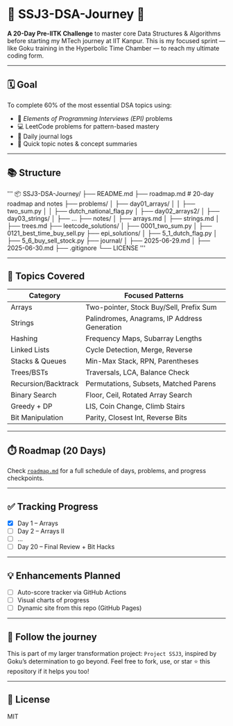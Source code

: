 # 🧠 SSJ3-DSA-Journey 🚀

**A 20-Day Pre-IITK Challenge** to master core Data Structures & Algorithms before starting my MTech journey at IIT Kanpur. This is my focused sprint — like Goku training in the Hyperbolic Time Chamber — to reach my ultimate coding form.

---

## 🗓️ Goal
To complete 60% of the most essential DSA topics using:
- 📘 *Elements of Programming Interviews (EPI)* problems
- 💻 LeetCode problems for pattern-based mastery
- 🧾 Daily journal logs
- 📒 Quick topic notes & concept summaries

---

## 📚 Structure

'''
📦 SSJ3-DSA-Journey/
├── README.md
├── roadmap.md               # 20-day roadmap and notes
├── problems/
│   ├── day01_arrays/
│   │   ├── two_sum.py
│   │   ├── dutch_national_flag.py
│   ├── day02_arrays2/
│   ├── day03_strings/
│   ├── ...
├── notes/
│   ├── arrays.md
│   ├── strings.md
│   ├── trees.md
├── leetcode_solutions/
│   ├── 0001_two_sum.py
│   ├── 0121_best_time_buy_sell.py
├── epi_solutions/
│   ├── 5_1_dutch_flag.py
│   ├── 5_6_buy_sell_stock.py
├── journal/
│   ├── 2025-06-29.md
│   ├── 2025-06-30.md
├── .gitignore
└── LICENSE
'''

---

## 🧱 Topics Covered

| Category         | Focused Patterns                                   |
|------------------|----------------------------------------------------|
| Arrays           | Two-pointer, Stock Buy/Sell, Prefix Sum            |
| Strings          | Palindromes, Anagrams, IP Address Generation       |
| Hashing          | Frequency Maps, Subarray Lengths                   |
| Linked Lists     | Cycle Detection, Merge, Reverse                    |
| Stacks & Queues  | Min-Max Stack, RPN, Parentheses                    |
| Trees/BSTs       | Traversals, LCA, Balance Check                     |
| Recursion/Backtrack | Permutations, Subsets, Matched Parens          |
| Binary Search    | Floor, Ceil, Rotated Array Search                  |
| Greedy + DP      | LIS, Coin Change, Climb Stairs                     |
| Bit Manipulation | Parity, Closest Int, Reverse Bits                  |

---

## ⏱️ Roadmap (20 Days)
Check [`roadmap.md`](./roadmap.md) for a full schedule of days, problems, and progress checkpoints.

---

## ✅ Tracking Progress

- [x] Day 1 – Arrays
- [ ] Day 2 – Arrays II
- [ ] ...
- [ ] Day 20 – Final Review + Bit Hacks

---

## 💡 Enhancements Planned

- [ ] Auto-score tracker via GitHub Actions
- [ ] Visual charts of progress
- [ ] Dynamic site from this repo (GitHub Pages)

---

## 📣 Follow the journey

This is part of my larger transformation project: `Project SSJ3`, inspired by Goku’s determination to go beyond. Feel free to fork, use, or star ⭐ this repository if it helps you too!

---

## 📜 License
MIT
